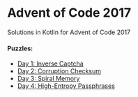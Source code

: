 # Advent of Code 2017

Solutions in Kotlin for Advent of Code 2017

#### Puzzles:
* [Day 1: Inverse Captcha](http://adventofcode.com/2017/day/1)
* [Day 2: Corruption Checksum](http://adventofcode.com/2017/day/2)
* [Day 3: Spiral Memory](http://adventofcode.com/2017/day/3)
* [Day 4: High-Entropy Passphrases](http://adventofcode.com/2017/day/4)

